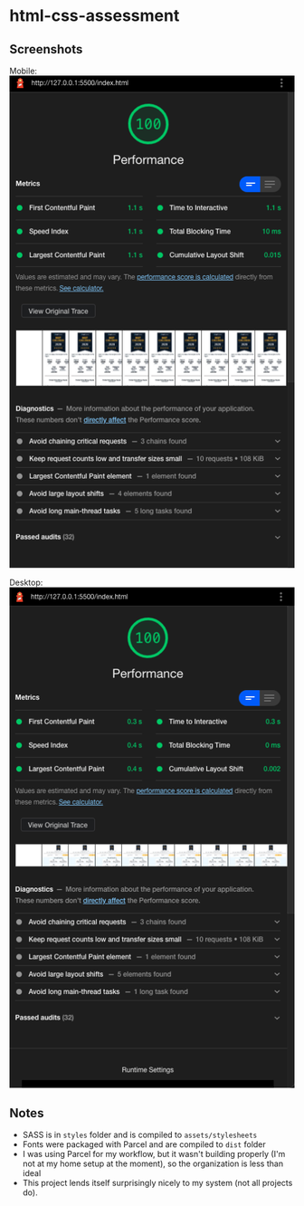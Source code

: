 # html-css-assessment

## Screenshots

Mobile:
![mobile](./screenshots/mobile.png)

Desktop:
![desktop](./screenshots/desktop.png)

## Notes
- SASS is in `styles` folder and is compiled to `assets/stylesheets`
- Fonts were packaged with Parcel and are compiled to `dist` folder
- I was using Parcel for my workflow, but it wasn't building properly (I'm not at my home setup at the moment), so the organization is less than ideal
- This project lends itself surprisingly nicely to my system (not all projects do).
